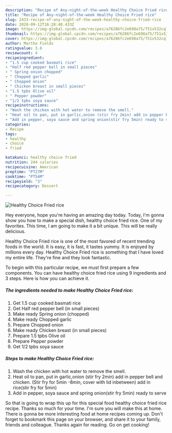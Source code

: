 ```yaml
---
description: "Recipe of Any-night-of-the-week Healthy Choice Fried rice"
title: "Recipe of Any-night-of-the-week Healthy Choice Fried rice"
slug: 2433-recipe-of-any-night-of-the-week-healthy-choice-fried-rice
date: 2020-09-12T16:28:40.433Z
image: https://img-global.cpcdn.com/recipes/a76286fc2e698a75/751x532cq70/healthy-choice-fried-rice-recipe-main-photo.jpg
thumbnail: https://img-global.cpcdn.com/recipes/a76286fc2e698a75/751x532cq70/healthy-choice-fried-rice-recipe-main-photo.jpg
cover: https://img-global.cpcdn.com/recipes/a76286fc2e698a75/751x532cq70/healthy-choice-fried-rice-recipe-main-photo.jpg
author: Martha Fields
ratingvalue: 3.6
reviewcount: 4
recipeingredient:
- "1.5 cup cooked basmati rice"
- "Half red pepper bell in small pieces"
- " Spring onion chopped"
- " Chopped garlic"
- " Chopped onion"
- " Chicken breast in small pieces"
- "1.5 tpbs Olive oil"
- " Pepper powder"
- "1/2 tpbs soya sauce"
recipeinstructions:
- "Wash the chicken with hot water to remove the smell."
- "Heat oil to pan, put in garlic,onion (stir fry 2min) add in pepper bell and chicken. (Stir fry for 5min -8min, cover with lid inbetween) add in rice(stir fry for 5min)"
- "Add in pepper, soya sauce and spring onion(stir fry 5min) ready to serve"
categories:
- Recipe
tags:
- healthy
- choice
- fried

katakunci: healthy choice fried 
nutrition: 244 calories
recipecuisine: American
preptime: "PT27M"
cooktime: "PT54M"
recipeyield: "3"
recipecategory: Dessert

---
```



![Healthy Choice Fried rice](https://img-global.cpcdn.com/recipes/a76286fc2e698a75/751x532cq70/healthy-choice-fried-rice-recipe-main-photo.jpg)

Hey everyone, hope you're having an amazing day today. Today, I'm gonna show you how to make a special dish, healthy choice fried rice. One of my favorites. This time, I am going to make it a bit unique. This will be really delicious.



Healthy Choice Fried rice is one of the most favored of recent trending foods in the world. It is easy, it is fast, it tastes yummy. It is enjoyed by millions every day. Healthy Choice Fried rice is something that I have loved my entire life. They're fine and they look fantastic.


To begin with this particular recipe, we must first prepare a few components. You can have healthy choice fried rice using 9 ingredients and 3 steps. Here is how you can achieve it.

<!--inarticleads1-->

##### The ingredients needed to make Healthy Choice Fried rice:

1. Get 1.5 cup cooked basmati rice
1. Get Half red pepper bell (in small pieces)
1. Make ready  Spring onion (chopped)
1. Make ready  Chopped garlic
1. Prepare  Chopped onion
1. Make ready  Chicken breast (in small pieces)
1. Prepare 1.5 tpbs Olive oil
1. Prepare  Pepper powder
1. Get 1/2 tpbs soya sauce




<!--inarticleads2-->

##### Steps to make Healthy Choice Fried rice:

1. Wash the chicken with hot water to remove the smell.
1. Heat oil to pan, put in garlic,onion (stir fry 2min) add in pepper bell and chicken. (Stir fry for 5min -8min, cover with lid inbetween) add in rice(stir fry for 5min)
1. Add in pepper, soya sauce and spring onion(stir fry 5min) ready to serve




So that is going to wrap this up for this special food healthy choice fried rice recipe. Thanks so much for your time. I'm sure you will make this at home. There is gonna be more interesting food at home recipes coming up. Don't forget to bookmark this page on your browser, and share it to your family, friends and colleague. Thanks again for reading. Go on get cooking!
